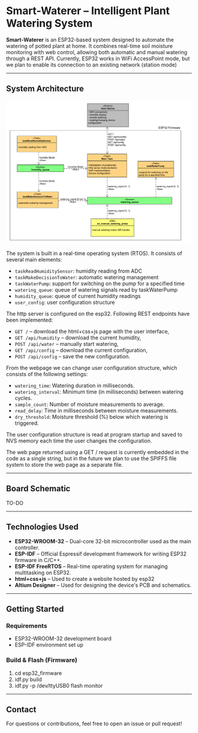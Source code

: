 # Smart-Waterer – Intelligent Plant Watering System

**Smart-Waterer** is an ESP32-based system designed to automate the watering of potted plant at home. It combines real-time soil moisture monitoring with web control, allowing both automatic and manual watering through a REST API.
Currently, ESP32 works in WiFi AccessPoint mode, but we plan to enable its connection to an existing network (station mode)

---

## System Architecture

![Component Diagram](doc/diagrams/component-diagram.png)

The system is built in a real-time operating system (RTOS). It consists of several main elements:
- `taskReadHumiditySensor`: humidity reading from ADC
- `taskMakeDecisionToWater`: automatic watering management
- `taskWaterPump`: support for switching on the pump for a specified time
- `watering_queue`: queue of watering signals read by taskWaterPump
- `humidity_queue`: queue of current humidity readings
- `user_config`: user configuration structure

The http server is configured on the esp32. Following REST endpoints have been implemented:
- `GET /` – download the html+css+js page with the user interface,
- `GET /api/humidity` – download the current humidity,
- `POST /api/water` – manually start watering,
- `GET /api/config` – download the current configuration,
- `POST /api/config` – save the new configuration.

From the webpage we can change user configuration structure, which consists of the following settings:
- `watering_time`: Watering duration in milliseconds.
- `watering_interval`: Minimum time (in milliseconds) between watering cycles.
- `sample_count`: Number of moisture measurements to average.
- `read_delay`: Time in milliseconds between moisture measurements.
- `dry_threshold`: Moisture threshold (%) below which watering is triggered.

The user configuration structure is read at program startup and saved to NVS memory each time the user changes the configuration.

The web page returned using a GET / request is currently embedded in the code as a single string, but in the future we plan to use the SPIFFS file system to store the web page as a separate file.

---

## Board Schematic
TO-DO

---

## Technologies Used

- **ESP32-WROOM-32** – Dual-core 32-bit microcontroller used as the main controller.
- **ESP-IDF** – Official Espressif development framework for writing ESP32 firmware in C/C++.
- **ESP-IDF FreeRTOS** – Real-time operating system for managing multitasking on ESP32.
- **html+css+js** – Used to create a website hosted by esp32
- **Altium Designer** – Used for designing the device's PCB and schematics.

---

## Getting Started

### Requirements

- ESP32-WROOM-32 development board
- ESP-IDF environment set up

### Build & Flash (Firmware)

1. cd esp32_firmware 
2. idf.py build 
3. idf.py -p /dev/ttyUSB0 flash monitor

---

## Contact

For questions or contributions, feel free to open an issue or pull request!
